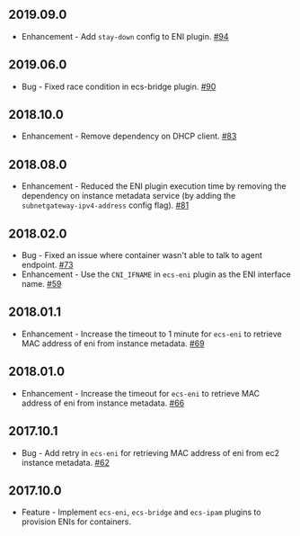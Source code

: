 ## 2019.09.0
* Enhancement - Add `stay-down` config to ENI plugin. [#94](https://github.com/aws/amazon-ecs-cni-plugins/pull/94)

## 2019.06.0
* Bug - Fixed race condition in ecs-bridge plugin. [#90](https://github.com/aws/amazon-ecs-cni-plugins/pull/90)

## 2018.10.0
* Enhancement - Remove dependency on DHCP client. [#83](https://github.com/aws/amazon-ecs-cni-plugins/pull/83)

## 2018.08.0
* Enhancement - Reduced the ENI plugin execution time by removing the 
  dependency on instance metadata service (by adding the `subnetgateway-ipv4-address`
  config flag). [#81](https://github.com/aws/amazon-ecs-cni-plugins/pull/81)
 
## 2018.02.0
* Bug - Fixed an issue where container wasn't able to talk to agent endpoint.
[#73](https://github.com/aws/amazon-ecs-cni-plugins/pull/73)
* Enhancement - Use the `CNI_IFNAME` in `ecs-eni` plugin as the ENI interface
name. [#59](https://github.com/aws/amazon-ecs-cni-plugins/pull/59)

## 2018.01.1
* Enhancement - Increase the timeout to 1 minute for `ecs-eni` to retrieve MAC
  address of eni from instance metadata. [#69](https://github.com/aws/amazon-ecs-cni-plugins/pull/69)

## 2018.01.0
* Enhancement - Increase the timeout for `ecs-eni` to retrieve MAC address of
  eni from instance metadata. [#66](https://github.com/aws/amazon-ecs-cni-plugins/pull/66)

## 2017.10.1
* Bug - Add retry in `ecs-eni` for retrieving MAC address of eni from ec2
  instance metadata. [#62](https://github.com/aws/amazon-ecs-cni-plugins/pull/62)

## 2017.10.0
* Feature - Implement `ecs-eni`, `ecs-bridge` and `ecs-ipam` plugins to
  provision ENIs for containers.
